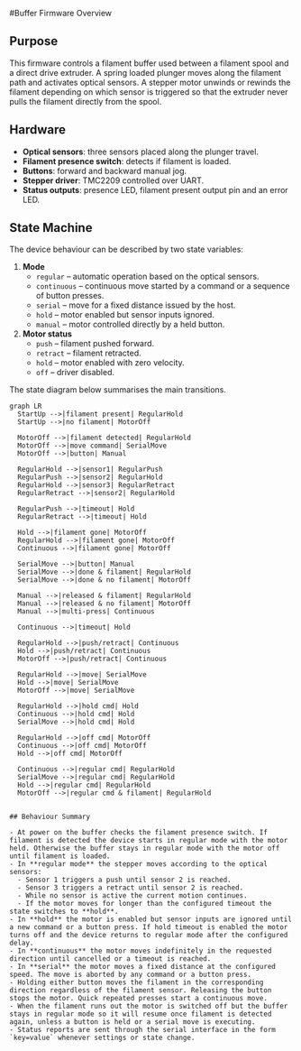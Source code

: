 #Buffer Firmware Overview

## Purpose

This firmware controls a filament buffer used between a filament spool and a direct drive extruder. A spring loaded plunger moves along the filament path and activates optical sensors. A stepper motor unwinds or rewinds the filament depending on which sensor is triggered so that the extruder never pulls the filament directly from the spool.

## Hardware

- **Optical sensors**: three sensors placed along the plunger travel.
- **Filament presence switch**: detects if filament is loaded.
- **Buttons**: forward and backward manual jog.
- **Stepper driver**: TMC2209 controlled over UART.
- **Status outputs**: presence LED, filament present output pin and an error LED.

## State Machine

The device behaviour can be described by two state variables:

1. **Mode**
   - `regular` – automatic operation based on the optical sensors.
   - `continuous` – continuous move started by a command or a sequence of button presses.
   - `serial` – move for a fixed distance issued by the host.
   - `hold` – motor enabled but sensor inputs ignored.
   - `manual` – motor controlled directly by a held button.
2. **Motor status**
   - `push` – filament pushed forward.
   - `retract` – filament retracted.
   - `hold` – motor enabled with zero velocity.
   - `off` – driver disabled.

The state diagram below summarises the main transitions.

```mermaid
graph LR
  StartUp -->|filament present| RegularHold
  StartUp -->|no filament| MotorOff

  MotorOff -->|filament detected| RegularHold
  MotorOff -->|move command| SerialMove
  MotorOff -->|button| Manual

  RegularHold -->|sensor1| RegularPush
  RegularPush -->|sensor2| RegularHold
  RegularHold -->|sensor3| RegularRetract
  RegularRetract -->|sensor2| RegularHold

  RegularPush -->|timeout| Hold
  RegularRetract -->|timeout| Hold

  Hold -->|filament gone| MotorOff
  RegularHold -->|filament gone| MotorOff
  Continuous -->|filament gone| MotorOff

  SerialMove -->|button| Manual
  SerialMove -->|done & filament| RegularHold
  SerialMove -->|done & no filament| MotorOff

  Manual -->|released & filament| RegularHold
  Manual -->|released & no filament| MotorOff
  Manual -->|multi‑press| Continuous

  Continuous -->|timeout| Hold

  RegularHold -->|push/retract| Continuous
  Hold -->|push/retract| Continuous
  MotorOff -->|push/retract| Continuous

  RegularHold -->|move| SerialMove
  Hold -->|move| SerialMove
  MotorOff -->|move| SerialMove

  RegularHold -->|hold cmd| Hold
  Continuous -->|hold cmd| Hold
  SerialMove -->|hold cmd| Hold

  RegularHold -->|off cmd| MotorOff
  Continuous -->|off cmd| MotorOff
  Hold -->|off cmd| MotorOff

  Continuous -->|regular cmd| RegularHold
  SerialMove -->|regular cmd| RegularHold
  Hold -->|regular cmd| RegularHold
  MotorOff -->|regular cmd & filament| RegularHold
```
```

## Behaviour Summary

- At power on the buffer checks the filament presence switch. If filament is detected the device starts in regular mode with the motor held. Otherwise the buffer stays in regular mode with the motor off until filament is loaded.
- In **regular mode** the stepper moves according to the optical sensors:
  - Sensor 1 triggers a push until sensor 2 is reached.
  - Sensor 3 triggers a retract until sensor 2 is reached.
  - While no sensor is active the current motion continues.
  - If the motor moves for longer than the configured timeout the state switches to **hold**.
- In **hold** the motor is enabled but sensor inputs are ignored until a new command or a button press. If hold timeout is enabled the motor turns off and the device returns to regular mode after the configured delay.
- In **continuous** the motor moves indefinitely in the requested direction until cancelled or a timeout is reached.
- In **serial** the motor moves a fixed distance at the configured speed. The move is aborted by any command or a button press.
- Holding either button moves the filament in the corresponding direction regardless of the filament sensor. Releasing the button stops the motor. Quick repeated presses start a continuous move.
- When the filament runs out the motor is switched off but the buffer stays in regular mode so it will resume once filament is detected again, unless a button is held or a serial move is executing.
- Status reports are sent through the serial interface in the form `key=value` whenever settings or state change.
